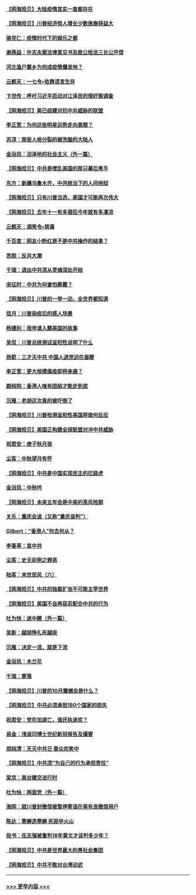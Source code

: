 #### [【网海拾贝】大陆疫情其实一直都存在](../pages/nsc993/n12473948.md?t=10150951) 
#### [【网海拾贝】川普经济惊人增长少数族裔获益大](../pages/nsc993/n12471565.md?t=10150951) 
#### [骆克仁：疫情时代下的娱乐之都](../pages/nsc993/n12471312.md?t=10150951) 
#### [谢燕益：许志永案法律意见书及致公检法三长公开信](../pages/nsc993/n12470870.md?t=10150951) 
#### [河北渔户寨乡为何成疫情爆发地？](../pages/nsc993/n12464936.md?t=10150951) 
#### [云鹤天：一七令▪依靠谎言生存](../pages/nsc993/n12470034.md?t=10150951) 
#### [卞世传：呼吁习近平启动对江泽民的俄奸案调查](../pages/nsc993/n12469722.md?t=10150951) 
#### [【网海拾贝】美已组建对抗中共威胁的联盟](../pages/nsc993/n12469018.md?t=10150951) 
#### [李正宽：为何这些明星运势走向衰颓？](../pages/nsc993/n12468730.md?t=10150951) 
#### [苏淳：那些人格分裂的被洗脑的大陆人](../pages/nsc993/n12467858.md?t=10150951) 
#### [金浴凤：沼泽地的社会主义（外一篇）](../pages/nsc993/n12467792.md?t=10150951) 
#### [【网海拾贝】中共是搅乱美国的那只幕后黑手](../pages/nsc993/n12467700.md?t=10150951) 
#### [东方：新疆乌鲁木齐，中共统治下的人间地狱](../pages/nsc993/n12466075.md?t=10150951) 
#### [【网海拾贝】只有川普当选，美国才可能再次伟大](../pages/nsc993/n12466013.md?t=10150951) 
#### [【网海拾贝】去年十一有多猖狂今年就有多凄凉](../pages/nsc993/n12463649.md?t=10150951) 
#### [云鹤天：调笑令▪禁毒](../pages/nsc993/n12462975.md?t=10150951) 
#### [千百度：网友小粉红是不是中共操作的结果？](../pages/nsc993/n12461025.md?t=10150951) 
#### [苦胆：反共大潮](../pages/nsc993/n12459469.md?t=10150951) 
#### [千瑞：退出中共须从灵魂深处开始](../pages/nsc993/n12459437.md?t=10150951) 
#### [宋征时：中共为何害怕蔡霞？](../pages/nsc993/n12459097.md?t=10150951) 
#### [【网海拾贝】川普的一举一动，全世界都知道](../pages/nsc993/n12458825.md?t=10150951) 
#### [佳月：川普染疫后的感人场景](../pages/nsc993/n12456994.md?t=10150951) 
#### [杨建利：我申请入籍美国的故事](../pages/nsc993/n12455635.md?t=10150951) 
#### [吴侃：川普总统测试呈阳性说明了什么](../pages/nsc993/n12451869.md?t=10150951) 
#### [扬箭：三才灭中共 中国人退党迫在眉睫](../pages/nsc993/n12451842.md?t=10150951) 
#### [李正宽：更大规模瘟疫即将来袭？](../pages/nsc993/n12451455.md?t=10150951) 
#### [颜纯钩：香港人唯有团结才能走到底](../pages/nsc993/n12450870.md?t=10150951) 
#### [沉雁：老胡这次真的被吓倒了](../pages/nsc993/n12449796.md?t=10150951) 
#### [【网海拾贝】川普检测呈阳性美国将做何反应](../pages/nsc993/n12449042.md?t=10150951) 
#### [【网海拾贝】美国正构建全球联盟对冲中共威胁](../pages/nsc993/n12446580.md?t=10150951) 
#### [祝君安：庚子秋月夜](../pages/nsc993/n12445870.md?t=10150951) 
#### [尘客：中秋望月有怀](../pages/nsc993/n12444632.md?t=10150951) 
#### [【网海拾贝】中共是中国实现民主的拦路虎](../pages/nsc993/n12443573.md?t=10150951) 
#### [金浴凤：中秋吟](../pages/nsc993/n12441773.md?t=10150951) 
#### [【网海拾贝】未来五年会是中美的高风险期](../pages/nsc993/n12440760.md?t=10150951) 
#### [关乐：重庆会谈（又称“重庆谈判”）](../pages/nsc993/n12437525.md?t=10150951) 
#### [Gilbert：“香港人”何去何从？](../pages/nsc993/n12435894.md?t=10150951) 
#### [李春草：哀中共](../pages/nsc993/n12435874.md?t=10150951) 
#### [尘客：史无前例之罪恶](../pages/nsc993/n12435762.md?t=10150951) 
#### [陆客：末世民风（六）](../pages/nsc993/n12435354.md?t=10150951) 
#### [【网海拾贝】中共的独裁扩张不可能主宰世界](../pages/nsc993/n12435151.md?t=10150951) 
#### [【网海拾贝】美国不会再容忍配合中共的行为](../pages/nsc993/n12433808.md?t=10150951) 
#### [吐为快：迷中醒（外一篇）](../pages/nsc993/n12433585.md?t=10150951) 
#### [吴新：越胡挣扎死越突](../pages/nsc993/n12433562.md?t=10150951) 
#### [沉雁：决定一流，就是下流](../pages/nsc993/n12432128.md?t=10150951) 
#### [金浴凤：木兰花](../pages/nsc993/n12432124.md?t=10150951) 
#### [千瑞：寥落](../pages/nsc993/n12432071.md?t=10150951) 
#### [【网海拾贝】川普的10月震撼会是什么？](../pages/nsc993/n12431624.md?t=10150951) 
#### [【网海拾贝】中共必须承担180个国家的损失](../pages/nsc993/n12428893.md?t=10150951) 
#### [祝君安：党在加速亡，谁还执迷欢？](../pages/nsc993/n12428652.md?t=10150951) 
#### [易金：浅谈闫博士世纪新冠报告及撮要](../pages/nsc993/n12426822.md?t=10150951) 
#### [郑纯清：天灭中共日 善众欢笑中](../pages/nsc993/n12426784.md?t=10150951) 
#### [【网海拾贝】中共须“为自己的行为承担责任”](../pages/nsc993/n12426067.md?t=10150951) 
#### [梁京：美台建交进行时](../pages/nsc993/n12424066.md?t=10150951) 
#### [吐为快：两面党（外一篇）](../pages/nsc993/n12424043.md?t=10150951) 
#### [海网：就川普封微信被暂停寄语在美有良微信用户](../pages/nsc993/n12424021.md?t=10150951) 
#### [陈达：寒蝉造寒蝉 死寂孕火山](../pages/nsc993/n12423958.md?t=10150951) 
#### [投书：任志强被重判18年黄文才该判多少年？](../pages/nsc993/n12423672.md?t=10150951) 
#### [【网海拾贝】中共是世界最大的黑社会集团](../pages/nsc993/n12423543.md?t=10150951) 
#### [【网海拾贝】中共不敢对台湾动武](../pages/nsc993/n12421418.md?t=10150951) 

----
#### [ >>> 更早内容 <<< ](../indexes/nsc993-earlier.md)
